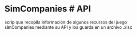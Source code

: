 # SimCompanies # API
scrip que recopila información de algunos recursos del juego simCompanies mediante su API y los guarda en un archivo .xlsx
